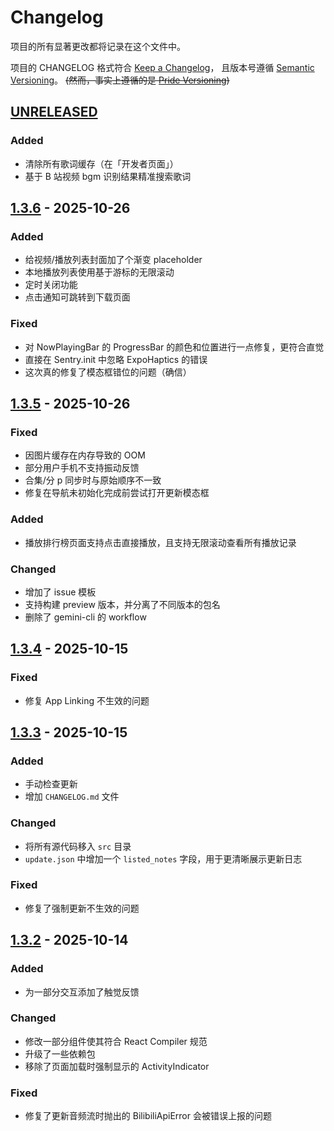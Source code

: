 # Changelog

项目的所有显著更改都将记录在这个文件中。

项目的 CHANGELOG 格式符合 [Keep a Changelog]，
且版本号遵循 [Semantic Versioning]。 ~~(然而，事实上遵循的是 [Pride Versioning])~~

## [UNRELEASED]

### Added

- 清除所有歌词缓存（在「开发者页面」）
- 基于 B 站视频 bgm 识别结果精准搜索歌词

## [1.3.6] - 2025-10-26

### Added

- 给视频/播放列表封面加了个渐变 placeholder
- 本地播放列表使用基于游标的无限滚动
- 定时关闭功能
- 点击通知可跳转到下载页面

### Fixed

- 对 NowPlayingBar 的 ProgressBar 的颜色和位置进行一点修复，更符合直觉
- 直接在 Sentry.init 中忽略 ExpoHaptics 的错误
- 这次真的修复了模态框错位的问题（确信）

## [1.3.5] - 2025-10-26

### Fixed

- 因图片缓存在内存导致的 OOM
- 部分用户手机不支持振动反馈
- 合集/分 p 同步时与原始顺序不一致
- 修复在导航未初始化完成前尝试打开更新模态框

### Added

- 播放排行榜页面支持点击直接播放，且支持无限滚动查看所有播放记录

### Changed

- 增加了 issue 模板
- 支持构建 preview 版本，并分离了不同版本的包名
- 删除了 gemini-cli 的 workflow

## [1.3.4] - 2025-10-15

### Fixed

- 修复 App Linking 不生效的问题

## [1.3.3] - 2025-10-15

### Added

- 手动检查更新
- 增加 `CHANGELOG.md` 文件

### Changed

- 将所有源代码移入 `src` 目录
- `update.json` 中增加一个 `listed_notes` 字段，用于更清晰展示更新日志

### Fixed

- 修复了强制更新不生效的问题

## [1.3.2] - 2025-10-14

### Added

- 为一部分交互添加了触觉反馈

### Changed

- 修改一部分组件使其符合 React Compiler 规范
- 升级了一些依赖包
- 移除了页面加载时强制显示的 ActivityIndicator

### Fixed

- 修复了更新音频流时抛出的 BilibiliApiError 会被错误上报的问题

<!-- Links -->

[keep a changelog]: https://keepachangelog.com/en/1.0.0/
[semantic versioning]: https://semver.org/spec/v2.0.0.html
[pride versioning]: https://pridever.org/

<!-- Versions -->

[unreleased]: https://github.com/bbplayer-app/BBPlayer/compare/v1.3.6...HEAD
[1.3.2]: https://github.com/bbplayer-app/BBPlayer/compare/v1.3.1...v1.3.2
[1.3.3]: https://github.com/bbplayer-app/BBPlayer/compare/v1.3.2...v1.3.3
[1.3.4]: https://github.com/bbplayer-app/BBPlayer/compare/v1.3.3...v1.3.4
[1.3.5]: https://github.com/bbplayer-app/BBPlayer/compare/v1.3.4...v1.3.5
[1.3.6]: https://github.com/bbplayer-app/BBPlayer/compare/v1.3.5...v1.3.6
